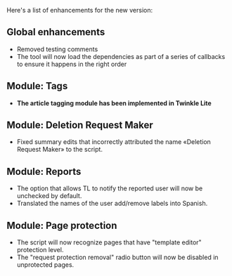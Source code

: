 Here's a list of enhancements for the new version:

## Global enhancements

* Removed testing comments
* The tool will now load the dependencies as part of a series of callbacks to ensure it happens in the right order

## Module: Tags

* __The article tagging module has been implemented in Twinkle Lite__

## Module: Deletion Request Maker

* Fixed summary edits that incorrectly attributed the name «Deletion Request Maker» to the script.

## Module: Reports

* The option that allows TL to notify the reported user will now be unchecked by default.
* Translated the names of the user add/remove labels into Spanish.

## Module: Page protection

* The script will now recognize pages that have "template editor" protection level.
* The "request protection removal" radio button will now be disabled in unprotected pages.